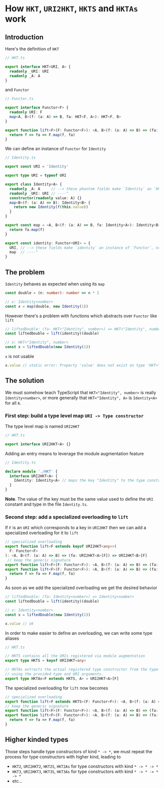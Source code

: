 # How `HKT`, `URI2HKT`, `HKTS` and `HKTAs` work

## Introduction

Here's the definition of `HKT`

```ts
// HKT.ts

export interface HKT<URI, A> {
  readonly _URI: URI
  readonly _A: A
}
```

and `Functor`

```ts
// Functor.ts

export interface Functor<F> {
  readonly URI: F
  map<A, B>(f: (a: A) => B, fa: HKT<F, A>): HKT<F, B>
}

export function lift<F>(F: Functor<F>): <A, B>(f: (a: A) => B) => (fa: HKT<F, A>) => HKT<F, B> {
  return f => fa => F.map(f, fa)
}
```

We can define an instance of `Functor` for `Identity`

```ts
// Identity.ts

export const URI = 'Identity'

export type URI = typeof URI

export class Identity<A> {
  readonly _A: A     // --> these phantom fields make `Identity` an `HKT`, note that both `A` and `URI` here are types
  readonly _URI: URI // ----^
  constructor(readonly value: A) {}
  map<B>(f: (a: A) => B): Identity<B> {
    return new Identity(f(this.value))
  }
}

export const map = <A, B>(f: (a: A) => B, fa: Identity<A>): Identity<B> => {
  return fa.map(f)
}

export const identity: Functor<URI> = {
  URI, // --> these fields make `identity` an instance of `Functor`, note that both `URI` and `map` here are values
  map  // ----^
}
```

## The problem

`Identity` behaves as expected when using its `map`

```ts
const double = (n: number): number => n * 2

// x: Identity<number>
const x = map(double, new Identity(1))
```

However there's a problem with functions which abstracts over `Functor` like `lift`

```ts
// liftedDouble: (fa: HKT<"Identity", number>) => HKT<"Identity", number>
const liftedDouble = lift(identity)(double)

// x: HKT<"Identity", number>
const x = liftedDouble(new Identity(1))
```

`x` is not usable

```ts
x.value // static error: Property 'value' does not exist on type 'HKT<"Identity", number>'
```

## The solution

We must somehow teach TypeScript that `HKT<"Identity", number>` is really `Identity<number>`, or more generally that `HKT<"Identity", A>` is `Identity<A>` for all `A`.

### First step: build a type level map `URI -> Type constructor`

The type level map is named `URI2HKT`

```ts
// HKT.ts

export interface URI2HKT<A> {}
```

Adding an entry means to leverage the module augmentation feature

```ts
// Identity.ts

declare module './HKT' {
  interface URI2HKT<A> {
    Identity: Identity<A> // maps the key "Identity" to the type constructor `Identity`
  }
}
```

**Note**. The value of the key must be the same value used to define the `URI` constant and type in the file `Identity.ts`.

### Second step: add a specialized overloading to `lift`

If `F` is an `URI` which corresponds to a key in `URI2HKT` then we can add a specialized overloading for it to `lift`

```ts
// specialized overloading
export function lift<F extends keyof URI2HKT<any>>(
  F: Functor<F>
): <A, B>(f: (a: A) => B) => (fa: URI2HKT<A>[F]) => URI2HKT<B>[F]
 // keep the generic signature
export function lift<F>(F: Functor<F>): <A, B>(f: (a: A) => B) => (fa: HKT<F, A>) => HKT<F, B>
export function lift<F>(F: Functor<F>): <A, B>(f: (a: A) => B) => (fa: HKT<F, A>) => HKT<F, B> {
  return f => fa => F.map(f, fa)
}
```

As soon as we add the specialized overloading we get the desired behavior

```ts
// liftedDouble: (fa: Identity<number>) => Identity<number>
const liftedDouble = lift(identity)(double)

// x: Identity<number>
const x = liftedDouble(new Identity(1))

x.value // ok
```

In order to make easier to define an overloading, we can write some type aliases

```ts
// HKT.ts

// HKTS contains all the URIs registered via module augmentation
export type HKTS = keyof URI2HKT<any>

// HKTAs extracts the actual registered type constructor from the type-level storage,
// using the provided type and URI arguments.
export type HKTAs<F extends HKTS, A> = URI2HKT<A>[F]
```

The specialized overloading for `lift` now becomes

```ts
// specialized overloading
export function lift<F extends HKTS>(F: Functor<F>): <A, B>(f: (a: A) => B) => (fa: HKTAs<F, A>) => HKTAs<F, B>
// keep the generic signature
export function lift<F>(F: Functor<F>): <A, B>(f: (a: A) => B) => (fa: HKT<F, A>) => HKT<F, B>
export function lift<F>(F: Functor<F>): <A, B>(f: (a: A) => B) => (fa: HKT<F, A>) => HKT<F, B> {
  return f => fa => F.map(f, fa)
}
```

## Higher kinded types

Those steps handle type constructors of kind `* -> *`, we must repeat the process for type constructors with higher kind, leading to

- `HKT2`, `URI2HKT2`, `HKT2S`, `HKT2As` for type constructors with kind `* -> * -> *`
- `HKT3`, `URI2HKT3`, `HKT3S`, `HKT3As` for type constructors with kind `* -> * -> * -> *`
- etc...
